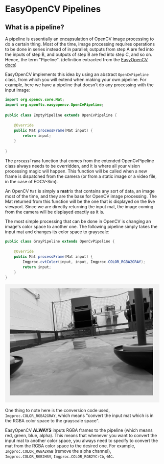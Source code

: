# EasyOpenCV Pipelines

## What is a pipeline?

A pipeline is essentially an encapsulation of OpenCV image processing to do a certain thing. Most of the time, image processing requires operations to be done in series instead of in parallel; outputs from step A are fed into the inputs of step B, and outputs of step B are fed into step C, and so on. Hence, the term "Pipeline". (definition extracted from the [EasyOpenCV docs](https://github.com/OpenFTC/EasyOpenCV/blob/master/doc/user\_docs/pipelines\_overview.md))

EasyOpenCV implements this idea by using an abstract `OpenCvPipeline` class, from which you will extend when making your own pipeline. For example, here we have a pipeline that doesn't do any processing with the input image:

```java
import org.opencv.core.Mat;
import org.openftc.easyopencv.OpenCvPipeline;

public class EmptyPipeline extends OpenCvPipeline {

    @Override
    public Mat processFrame(Mat input) {
        return input;
    }

}
```

The `processFrame` function that comes from the extended OpenCvPipeline class always needs to be overridden, and it is where all your vision processing magic will happen. This function will be called when a new frame is dispatched from the camera (or from a static image or a video file, in the case of EOCV-Sim).

An OpenCV `Mat` is simply a **mat**rix that contains any sort of data, an image most of the time, and they are the base for OpenCV image processing. The Mat returned from this function will be the one that is displayed on the live viewport. Since we are directly returning the input mat, the image coming from the camera will be displayed exactly as it is.

The most simple processing that can be done in OpenCV is changing an image's color space to another one. The following pipeline simply takes the input mat and changes its color space to grayscale:

```java
public class GrayPipeline extends OpenCvPipeline {

    @Override
    public Mat processFrame(Mat input) {
        Imgproc.cvtColor(input, input, Imgproc.COLOR_RGBA2GRAY);
        return input;
    }
}
```

![The result of the GrayPipeline demonstrated before](.gitbook/assets/gray.png)

One thing to note here is the conversion code used, `Imgproc.COLOR_RGBA2GRAY`, which means "convert the input mat which is in the RGBA color space to the grayscale space".

EasyOpenCV **ALWAYS** inputs RGBA frames to the pipeline (which means red, green, blue, alpha). This means that whenever you want to convert the input mat to another color space, you always need to specify to convert the mat from the RGBA color space to the desired one. For example, `Imgproc.COLOR_RGBA2RGB` (remove the alpha channel), `Imgproc.COLOR_RGB2HSV`, `Imgproc.COLOR_RGB2YCrCb`, etc.
